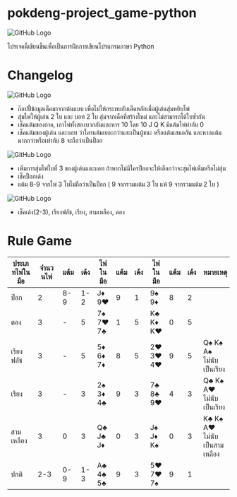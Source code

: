 # pokdeng-project_game-python

![GitHub Logo](https://shields.io/badge/Python-3-blue)

โปรเจคนี้เขียนขึ้นเพื่อเป็นการฝึกการเขียนโปรแกรมภาษา Python

# Changelog
![GitHub Logo](https://shields.io/badge/Version-1.0-green)
 - ก๊อปปี้ข้อมูลเด็คมาจากต้นแบบ เพื่อไม่ให้กระทบกับเด็คหลักเมื่อผู้เล่นสุ่มหยิบไพ่
 - สุ่มไพ่ให้ผู้เล่น 2 ใบ และ บอท 2 ใบ สุ่มจากเด็คที่สร้างใหม่ และไม่สามารถได้ใบซ้ำกัน
 - เช็คแต้มของกาด, เอาไพ่ทั้งสองบวกกันและหาร 10 โดย 10 J Q K มีแต้มไพ่ท่ากับ 0
 - เช็คแต้มของผู้เล่น และบอท ว่าใครแต้มเยอะกว่าและเป็นผู้ชนะ หรือแต้มเสมอกัน และหากแต้มมากกว่าหรือเท่ากับ 8 จะถือว่าเป็นป็อก
 
 ![GitHub Logo](https://shields.io/badge/Version-1.1-green)
 - เพิ่มการสุ่มไพ่ใบที่ 3 ของผู้เล่นและบอท ถ้าหากไม่มีใครป็อกจะให้เลือกว่าจะสุ่มไพ่เพิ่มหรือไม่สุ่ม
 - เช็คป็อกเด้ง
 - แต้ม 8-9 จากไพ่ 3 ใบไม่ถือว่าเป็นป็อก ( 9 จากรวมแต้ม 3 ใบ แพ้ 9 จากรวมแต้ม 2 ใบ )
 
 ![GitHub Logo](https://shields.io/badge/Version-1.2-green)
- เช็คเด้ง(2-3), เรียงฟลัช, เรียง, สามเหลือง, ตอง

<!-- # Coming Soon
![GitHub Logo](https://shields.io/badge/NextUpdate->>>-orange) -->

# Rule Game
ประเภทไพ่ในมือ | จำนวนไพ่ | แต้ม | เด้ง | ไพ่ในมือ | แต้ม | เด้ง | ไพ่ในมือ | แต้ม | เด้ง | หมายเหตุ
------|------|------|------|------|------|------|------|------|------|------
ป๊อก | 2 | 8-9 | 1-2 | J♦ 9♥ | 9 | 1 | 9♠ 9♦ | 8 | 2
ตอง | 3 | - | 5 | 7♠ 7♥ 7♣ | 1 | 5 | K♣ K♦ K♥ | 0 | 5
เรียงฟลัช | 3 | - | 5 | 5♦ 6♦ 7♦ | 8 | 5 | 2♥ 3♥ 4♥ | 9 | 5 | Q♠ K♠ A♠<br>ไม่นับเป็นเรียง
เรียง | 3 | - | 3 | 2♠ 3♦ 4♣ | 9 | 3 | 7♣ 8♣ 9♥ | 4 | 3 | Q♣ K♠ A♥<br>ไม่นับเป็นเรียง
สามเหลือง | 3 | 0 | 3 | Q♣ J♣ J♦ | 0 | 3 | J♠ J♦ K♠ | 0 | 3 | K♣ K♠ A♥<br>ไม่นับเป็นสามเหลือง
ปกติ | 2-3 | 0-9 | 1-3 | A♣ 4♣ 5♣ | 9 | 3 | 5♥ 7♥ 7♠ | 9 | 1